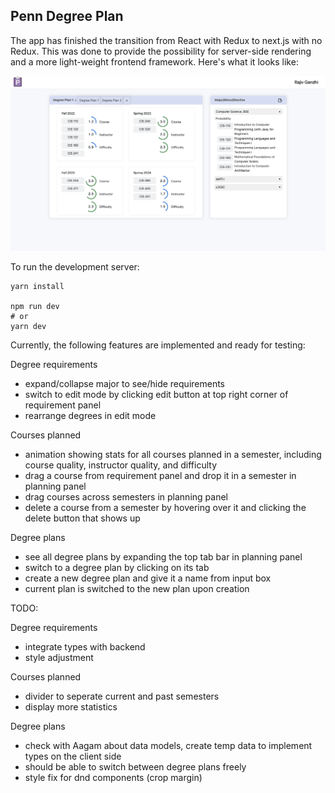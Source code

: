 ## Penn Degree Plan

The app has finished the transition from React with Redux to next.js with no Redux. This was done to provide the possibility for server-side rendering and a more light-weight frontend framework. Here's what it looks like:

<img src="./public/snapshot.png"/>

To run the development server:
```
yarn install

npm run dev
# or
yarn dev
```

Currently, the following features are implemented and ready for testing:

Degree requirements
- expand/collapse major to see/hide requirements
- switch to edit mode by clicking edit button at top right corner of requirement panel
- rearrange degrees in edit mode

Courses planned
- animation showing stats for all courses planned in a semester, including course quality, instructor quality, and difficulty
- drag a course from requirement panel and drop it in a semester in planning panel
- drag courses across semesters in planning panel
- delete a course from a semester by hovering over it and clicking the delete button that shows up

Degree plans
- see all degree plans by expanding the top tab bar in planning panel
- switch to a degree plan by clicking on its tab
- create a new degree plan and give it a name from input box
- current plan is switched to the new plan upon creation

TODO: 

Degree requirements
- integrate types with backend
- style adjustment

Courses planned
- divider to seperate current and past semesters
- display more statistics

Degree plans
- check with Aagam about data models, create temp data to implement types on the client side
- should be able to switch between degree plans freely
- style fix for dnd components (crop margin) 
